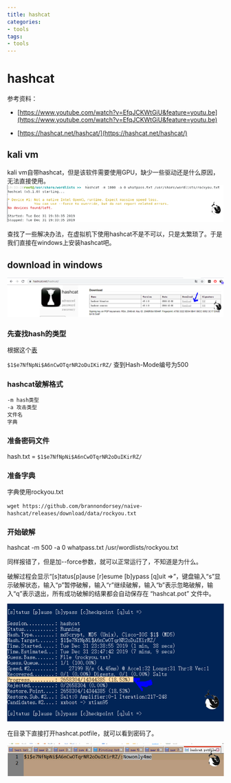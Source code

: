 ```yaml
---
title: hashcat
categories:
- tools
tags:
- tools
---
```

hashcat
===
参考资料：
- [https://www.youtube.com/watch?v=EfqJCKWtGiU&feature=youtu.be](https://www.youtube.com/watch?v=EfqJCKWtGiU&feature=youtu.be)

- [https://hashcat.net/hashcat/](https://hashcat.net/hashcat/)
## kali vm
kali vm自带hashcat，但是该软件需要使用GPU，缺少一些驱动还是什么原因，无法直接使用。
![1](https://raw.githubusercontent.com/Whale3070/Whale3070.github.io/master/images/12-31-11/1.PNG)

查找了一些解决办法，在虚拟机下使用hashcat不是不可以，只是太繁琐了。于是我们直接在windows上安装hashcat吧。

## download in windows

![2](https://raw.githubusercontent.com/Whale3070/Whale3070.github.io/master/images/12-31-11/2.PNG)

### 先查找hash的类型

根据这个[表](https://hashcat.net/wiki/doku.php?id=example_hashes)

`$1$e7NfNpNi$A6nCwOTqrNR2oDuIKirRZ/` 查到Hash-Mode编号为500

### hashcat破解格式

```
-m hash类型
-a 攻击类型
文件名
字典
```
### 准备密码文件
hash.txt = `$1$e7NfNpNi$A6nCwOTqrNR2oDuIKirRZ/`

### 准备字典
字典使用rockyou.txt

`wget https://github.com/brannondorsey/naive-hashcat/releases/download/data/rockyou.txt`

### 开始破解

hashcat -m 500 -a 0 whatpass.txt /usr/wordlists/rockyou.txt 

同样报错了，但是加--force参数，就可以正常运行了，不知道是为什么。

 破解过程会显示“[s]tatus[p]ause [r]esume [b]ypass [q]uit =>”，键盘输入“s”显示破解状态，输入“p”暂停破解，输入“r”继续破解，输入“b”表示忽略破解，输入“q”表示退出，所有成功破解的结果都会自动保存在 “hashcat.pot” 文件中。

![3](https://raw.githubusercontent.com/Whale3070/Whale3070.github.io/master/images/12-31-11/3.PNG)

在目录下直接打开hashcat.potfile，就可以看到密码了。

![4](https://raw.githubusercontent.com/Whale3070/Whale3070.github.io/master/images/12-31-11/4.PNG)

